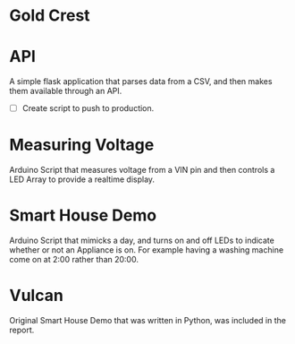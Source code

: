 # Gold Crest
# API
A simple flask application that parses data from a CSV, and then makes them available through an API.  
- [ ] Create script to push to production.
# Measuring Voltage
Arduino Script that measures voltage from a VIN pin and then controls a LED Array to provide a realtime display.
# Smart House Demo
Arduino Script that mimicks a day, and turns on and off LEDs to indicate whether or not an Appliance is on. For example having a washing machine come on at 2:00 rather than 20:00.
# Vulcan
Original Smart House Demo that was written in Python, was included in the report.
